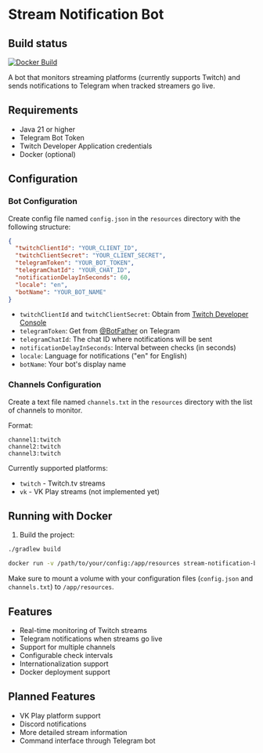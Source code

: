 # Stream Notification Bot

## Build status

[![Docker Build](https://github.com/dmitry-osin/twitch-notifier/actions/workflows/docker-build.yml/badge.svg)](https://github.com/dmitry-osin/twitch-notifier/actions/workflows/docker-build.yml)

A bot that monitors streaming platforms (currently supports Twitch) and sends notifications to Telegram when tracked streamers go live.

## Requirements

- Java 21 or higher
- Telegram Bot Token
- Twitch Developer Application credentials
- Docker (optional)

## Configuration

### Bot Configuration

Create config file named `config.json` in the `resources` directory with the following structure:

```json
{
  "twitchClientId": "YOUR_CLIENT_ID",
  "twitchClientSecret": "YOUR_CLIENT_SECRET",
  "telegramToken": "YOUR_BOT_TOKEN",
  "telegramChatId": "YOUR_CHAT_ID",
  "notificationDelayInSeconds": 60,
  "locale": "en",
  "botName": "YOUR_BOT_NAME"
}
```

- `twitchClientId` and `twitchClientSecret`: Obtain from [Twitch Developer Console](https://dev.twitch.tv/console)
- `telegramToken`: Get from [@BotFather](https://t.me/botfather) on Telegram
- `telegramChatId`: The chat ID where notifications will be sent
- `notificationDelayInSeconds`: Interval between checks (in seconds)
- `locale`: Language for notifications ("en" for English)
- `botName`: Your bot's display name

### Channels Configuration

Create a text file named `channels.txt` in the `resources` directory with the list of channels to monitor. 

Format:

```
channel1:twitch
channel2:twitch
channel3:twitch
```

Currently supported platforms:
- `twitch` - Twitch.tv streams
- `vk` - VK Play streams (not implemented yet)

## Running with Docker

1. Build the project:

```bash
./gradlew build
```

```bash
docker run -v /path/to/your/config:/app/resources stream-notification-bot
```
Make sure to mount a volume with your configuration files (`config.json` and `channels.txt`) to `/app/resources`.

## Features

- Real-time monitoring of Twitch streams
- Telegram notifications when streams go live
- Support for multiple channels
- Configurable check intervals
- Internationalization support
- Docker deployment support

## Planned Features

- VK Play platform support
- Discord notifications
- More detailed stream information
- Command interface through Telegram bot